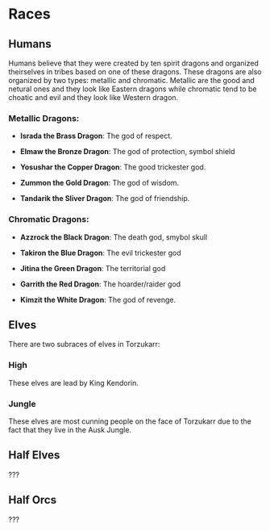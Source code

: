 # Races 

## Humans

Humans believe that they were created by ten spirit dragons and organized theirselves in tribes based on one of these dragons. These dragons are also organized by two types: metallic and chromatic. Metallic are the good and netural ones and they look like Eastern dragons while chromatic tend to be choatic and evil and they look like Western dragon.

### Metallic Dragons:

- **Israda the Brass Dragon**: The god of respect.

- **Elmaw the Bronze Dragon**: The god of protection, symbol shield

- **Yosushar the Copper Dragon**: The good trickester god.

- **Zummon the Gold Dragon**: The god of wisdom.

- **Tandarik the Sliver Dragon**: The god of friendship.

### Chromatic Dragons:

- **Azzrock the Black Dragon**: The death god, smybol skull

- **Takiron the Blue Dragon**: The evil trickester god

- **Jitina the Green Dragon**: The territorial god

- **Garrith the Red Dragon**: The hoarder/raider god

- **Kimzit the White Dragon**: The god of revenge.

## Elves

There are two subraces of elves in Torzukarr:

### High

These elves are lead by King Kendorin.

### Jungle

These elves are most cunning people on the face of Torzukarr due to the fact that they live in the Ausk Jungle.

## Half Elves

???

## Half Orcs

???

